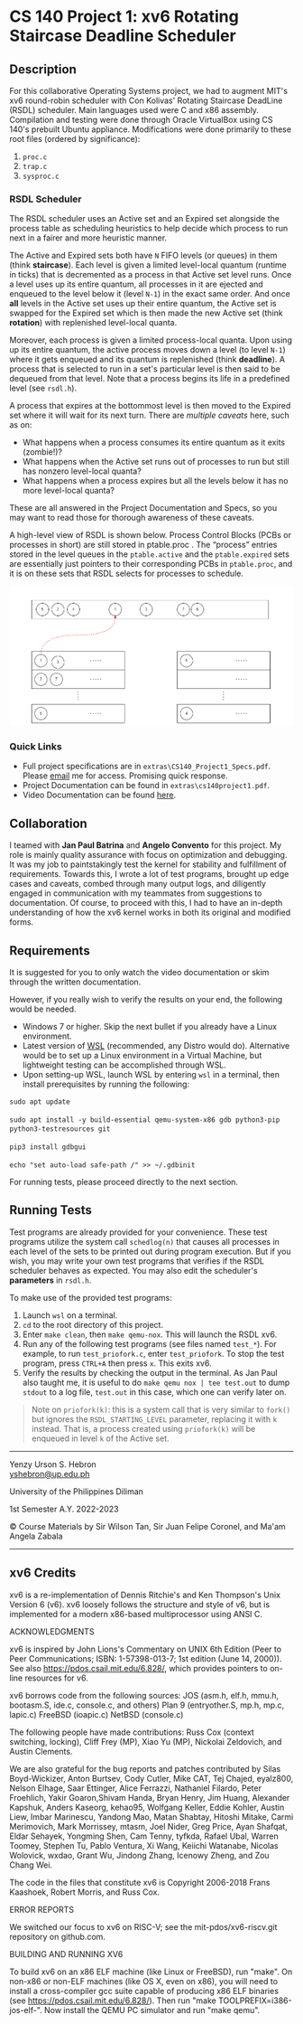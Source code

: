 # **CS 140 Project 1: xv6 Rotating Staircase Deadline Scheduler**

## **Description**
For this collaborative Operating Systems project, we had to augment MIT's xv6 round-robin scheduler with
Con Kolivas' Rotating Staircase DeadLine (RSDL) scheduler. Main languages used were C and x86 assembly. Compilation and testing were done through Oracle VirtualBox using CS 140's prebuilt Ubuntu appliance. Modifications were
done primarily to these root files (ordered by significance):
1. `proc.c`
2. `trap.c`
3. `sysproc.c`

### **RSDL Scheduler**
The RSDL scheduler uses an Active set and an Expired set alongside the process table as scheduling heuristics
to help decide which process to run next in a fairer and more heuristic manner.

The Active and Expired sets both have `N` FIFO levels (or queues) in them (think **staircase**).
Each level is given a limited level-local quantum (runtime in ticks) that is decremented as a process in that Active set level runs.
Once a level uses up its entire quantum, all processes in it are ejected and enqueued to
the level below it (level `N-1`) in the exact same order. And once **all** levels in the Active set uses up their entire quantum, the Active set
is swapped for the Expired set which is then made the new Active set (think **rotation**) with replenished level-local quanta.

Moreover, each process is given a limited process-local quanta.
Upon using up its entire quantum, the active process moves
down a level (to level `N-1`) where it gets enqueued and its quantum is replenished (think **deadline**).
A process that is selected to run in a set's particular level is then said to be dequeued from that level.
Note that a process begins its life in a predefined level (see `rsdl.h`).

A process that expires at the bottommost level is then moved to the Expired set where it will wait for its next turn.
There are *multiple caveats* here, such as on:
- What happens when a process consumes its entire quantum as it exits (zombie!)?
- What happens when the Active set runs out of processes to run but still has nonzero level-local quanta?
- What happens when a process expires but all the levels below it has no more level-local quanta?

These are all answered in the Project Documentation and Specs, so you may want to read those for thorough awareness of these caveats.

A high-level view of RSDL is shown below. Process Control Blocks (PCBs or processes in short) are still stored in ptable.proc .
The “process” entries stored in the level queues in the `ptable.active` and the `ptable.expired` sets are
essentially just pointers to their corresponding PCBs in `ptable.proc`, and it is on these sets that RSDL
selects for processes to schedule.

![rsdl.png](extras/rsdl_2.png)

### **Quick Links**
- Full project specifications are in `extras\CS140_Project1_Specs.pdf`. Please [email](yshebron@up.edu.ph) me for access. Promising quick response.
- Project Documentation can be found in `extras\cs140project1.pdf`.
- Video Documentation can be found [here](https://drive.google.com/file/d/1tz89OH9HZINDWIyBGx8JMmch4MLltlsT/view?usp=share_link).

## **Collaboration**
I teamed with **Jan Paul Batrina** and **Angelo Convento** for this project.
My role is mainly quality assurance with focus on optimization and debugging.
It was my job to paintstakingly test the kernel for stability and fulfillment of requirements.
Towards this, I wrote a lot of test programs, brought up edge cases and caveats, combed through many output logs, and diligently engaged
in communication with my teammates from suggestions to documentation.
Of course, to proceed with this, I had to have an in-depth understanding of how the xv6 kernel
works in both its original and modified forms.

## **Requirements**
It is suggested for you to only watch the video documentation or skim through the written documentation.

However, if you really wish to verify the results on your end, the following would be needed.
- Windows 7 or higher. Skip the next bullet if you already have a Linux environment.
- Latest version of [WSL](https://learn.microsoft.com/en-us/windows/wsl/install) (recommended, any Distro would do). Alternative would be to set up a Linux environment in a Virtual Machine, but lightweight testing can be accomplished through WSL.
- Upon setting-up WSL, launch WSL by entering `wsl` in a terminal, then install prerequisites by running the following:
```shell
sudo apt update

sudo apt install -y build-essential qemu-system-x86 gdb python3-pip
python3-testresources git

pip3 install gdbgui

echo "set auto-load safe-path /" >> ~/.gdbinit
```
For running tests, please proceed directly to the next section.

## **Running Tests**
Test programs are already provided for your convenience. These test programs utilize the system call `schedlog(n)` that causes all processes in each level of the sets to be printed out during program execution. But if you wish, you may write your own test programs that verifies if the RSDL scheduler behaves as expected. You may also edit the scheduler's **parameters** in `rsdl.h`.

To make use of the provided test programs:
1. Launch `wsl` on a terminal.
2. `cd` to the root directory of this project.
3. Enter `make clean`, then `make qemu-nox`. This will launch the RSDL xv6.
4. Run any of the following test programs (see files named `test_*`). For example, to run `test_priofork.c`, enter `test_priofork`. To stop the test program, press `CTRL+A` then press `x`. This exits xv6.
5. Verify the results by checking the output in the terminal. As Jan Paul also taught me, it is useful to do `make qemu nox | tee test.out` to dump `stdout` to a log file, `test.out` in this case, which one can verify later on.  

> Note on `priofork(k)`: this is a system call that is very similar to `fork()` but ignores the `RSDL_STARTING_LEVEL` parameter, replacing it with `k` instead. That is, a process created using `priofork(k)` will be enqueued in level `k` of the Active set. 

---
Yenzy Urson S. Hebron \
yshebron@up.edu.ph

University of the Philippines Diliman

1st Semester A.Y. 2022-2023

© Course Materials by Sir Wilson Tan, Sir Juan Felipe Coronel, and Ma'am Angela Zabala

---
## **xv6 Credits**
xv6 is a re-implementation of Dennis Ritchie's and Ken Thompson's Unix
Version 6 (v6).  xv6 loosely follows the structure and style of v6,
but is implemented for a modern x86-based multiprocessor using ANSI C.

ACKNOWLEDGMENTS

xv6 is inspired by John Lions's Commentary on UNIX 6th Edition (Peer
to Peer Communications; ISBN: 1-57398-013-7; 1st edition (June 14,
2000)). See also https://pdos.csail.mit.edu/6.828/, which
provides pointers to on-line resources for v6.

xv6 borrows code from the following sources:
    JOS (asm.h, elf.h, mmu.h, bootasm.S, ide.c, console.c, and others)
    Plan 9 (entryother.S, mp.h, mp.c, lapic.c)
    FreeBSD (ioapic.c)
    NetBSD (console.c)

The following people have made contributions: Russ Cox (context switching,
locking), Cliff Frey (MP), Xiao Yu (MP), Nickolai Zeldovich, and Austin
Clements.

We are also grateful for the bug reports and patches contributed by Silas
Boyd-Wickizer, Anton Burtsev, Cody Cutler, Mike CAT, Tej Chajed, eyalz800,
Nelson Elhage, Saar Ettinger, Alice Ferrazzi, Nathaniel Filardo, Peter
Froehlich, Yakir Goaron,Shivam Handa, Bryan Henry, Jim Huang, Alexander
Kapshuk, Anders Kaseorg, kehao95, Wolfgang Keller, Eddie Kohler, Austin
Liew, Imbar Marinescu, Yandong Mao, Matan Shabtay, Hitoshi Mitake, Carmi
Merimovich, Mark Morrissey, mtasm, Joel Nider, Greg Price, Ayan Shafqat,
Eldar Sehayek, Yongming Shen, Cam Tenny, tyfkda, Rafael Ubal, Warren
Toomey, Stephen Tu, Pablo Ventura, Xi Wang, Keiichi Watanabe, Nicolas
Wolovick, wxdao, Grant Wu, Jindong Zhang, Icenowy Zheng, and Zou Chang Wei.

The code in the files that constitute xv6 is
Copyright 2006-2018 Frans Kaashoek, Robert Morris, and Russ Cox.

ERROR REPORTS

We switched our focus to xv6 on RISC-V; see the mit-pdos/xv6-riscv.git
repository on github.com.

BUILDING AND RUNNING XV6

To build xv6 on an x86 ELF machine (like Linux or FreeBSD), run
"make". On non-x86 or non-ELF machines (like OS X, even on x86), you
will need to install a cross-compiler gcc suite capable of producing
x86 ELF binaries (see https://pdos.csail.mit.edu/6.828/).
Then run "make TOOLPREFIX=i386-jos-elf-". Now install the QEMU PC
simulator and run "make qemu".